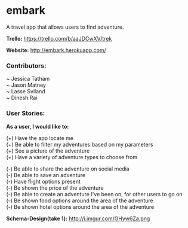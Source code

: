 embark
====
A travel app that allows users to find adventure. 


<strong>Trello: </strong>https://trello.com/b/aaJDCwXV/trek

<strong>Website:</strong> http://embark.herokuapp.com/

<h3>Contributors:</h3>
~ Jessica Tatham<br>
~ Jason Matney<br>
~ Lasse Sviland<br>
~ Dinesh Rai<br>
<h3>User Stories:</h3>
<strong>As a user, I would like to:</strong>

(+) Have the app locate me<br>
(+) Be able to filter my adventures based on my parameters<br>
(+) See a picture of the adventure<br>
(+) Have a variety of adventure types to choose from

(-) Be able to share the adventure on social media<br>
(-) Be able to save an adventure<br>
(-) Have flight options present<br>
(-) Be shown the price of the adventure<br>
(-) Be able to create an adventure I've been on, for other users to go on<br>
(-) Be shown food options around the area of the adventure<br>
(-) Be shown hotel options around the area of the adventure<br>


<strong>Schema-Design(take 1):</strong> http://i.imgur.com/GHyw6Za.png
